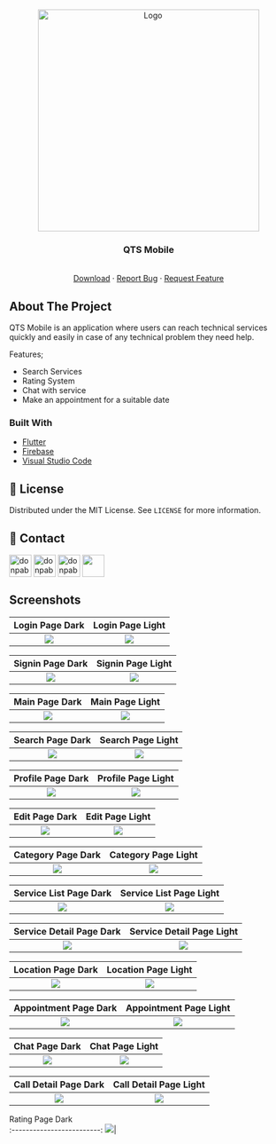 <br />
<p align="center">
  <a href="https://github.com/BerkayOzturkCE/QTS-Mobile">
    <img src="https://github.com/BerkayOzturkCE/QTS-Service-Panel/blob/main/assets/icons/logo.png" alt="Logo" width="400">
  </a>

  <h3 align="center">QTS Mobile</h3>

  <p align="center">
    <br />
    <a href="https://github.com/BerkayOzturkCE/QTS-Mobile">Download</a>
    ·
    <a href="https://github.com/BerkayOzturkCE/QTS-Mobile/issues">Report Bug</a>
    ·
    <a href="https://github.com/BerkayOzturkCE/QTS-Mobile/issues">Request Feature</a>
  </p>
</p>

## About The Project
QTS Mobile is an application where users can reach technical services quickly and easily in case of any technical problem they need help.

Features;

- Search Services
- Rating System
- Chat with service
- Make an appointment for a suitable date



### Built With

* [Flutter](https://flutter.dev/)
* [Firebase](https://firebase.google.com/)
* [Visual Studio Code](https://visualstudio.microsoft.com/tr/)

## 📝 License

Distributed under the MIT License. See `LICENSE` for more information.

## 📌 Contact

<a>

<a href="https://www.linkedin.com/in/broztrk/" target="blank"><img align="center" src="https://github.com/BerkayOzturkCE/BerkayOzturkCE/blob/main/linkedin.png" 
alt="donpablonow" height="40" width="40" /></a>
<a href="https://www.instagram.com/brky_oztrk/" target="blank"><img align="center" src="https://github.com/BerkayOzturkCE/BerkayOzturkCE/blob/main/instagram.png" alt="donpablonow" height="40" width="40" /></a>
<a href="https://twitter.com/BerkayOzturkCE" target="blank"><img align="center" src="https://github.com/BerkayOzturkCE/BerkayOzturkCE/blob/main/twitter.png" alt="donpablonow" height="40" width="40" /></a>
<a href="mailto:berkayozturkce@gmail.com" target="blank"><img align="center" src="https://github.com/BerkayOzturkCE/BerkayOzturkCE/blob/main/icons8-gmail-480.svg" height="40" width="40" /></a>

</a>



## Screenshots


Login Page Dark              |  Login Page Light
:-------------------------:|:-------------------------:
![](https://github.com/BerkayOzturkCE/QTS-Mobile/blob/main/screenshots/logindark.png?raw=true)|![](https://github.com/BerkayOzturkCE/QTS-Mobile/blob/main/screenshots/loginlight.png?raw=true)|


Signin Page Dark              |  Signin Page Light
:-------------------------:|:-------------------------:
![](https://github.com/BerkayOzturkCE/QTS-Mobile/blob/main/screenshots/signindark.png?raw=true)|![](https://github.com/BerkayOzturkCE/QTS-Mobile/blob/main/screenshots/signinlight.png?raw=true)|

Main Page Dark               |  Main Page Light
:-------------------------:|:-------------------------:
![](https://github.com/BerkayOzturkCE/QTS-Mobile/blob/main/screenshots/maindark.png?raw=true)|![](https://github.com/BerkayOzturkCE/QTS-Mobile/blob/main/screenshots/mainlight.png?raw=true)|

Search Page Dark              |  Search Page Light
:-------------------------:|:-------------------------:
![](https://github.com/BerkayOzturkCE/QTS-Mobile/blob/main/screenshots/searchdark.png?raw=true)|![](https://github.com/BerkayOzturkCE/QTS-Mobile/blob/main/screenshots/searchlight.png?raw=true)|


Profile Page Dark              |  Profile Page Light
:-------------------------:|:-------------------------:
![](https://github.com/BerkayOzturkCE/QTS-Mobile/blob/main/screenshots/profiledark.png?raw=true)|![](https://github.com/BerkayOzturkCE/QTS-Mobile/blob/main/screenshots/profilelight.png?raw=true)|

Edit Page Dark               |  Edit Page Light
:-------------------------:|:-------------------------:
![](https://github.com/BerkayOzturkCE/QTS-Mobile/blob/main/screenshots/editdark.png?raw=true)|![](https://github.com/BerkayOzturkCE/QTS-Mobile/blob/main/screenshots/editlight.png?raw=true)|



Category Page Dark              |  Category Page Light
:-------------------------:|:-------------------------:
![](https://github.com/BerkayOzturkCE/QTS-Mobile/blob/main/screenshots/categorydark.png?raw=true)|![](https://github.com/BerkayOzturkCE/QTS-Mobile/blob/main/screenshots/categorylight.png?raw=true)|


Service List Page Dark              |  Service List Page Light
:-------------------------:|:-------------------------:
![](https://github.com/BerkayOzturkCE/QTS-Mobile/blob/main/screenshots/storelistdark.png?raw=true)|![](https://github.com/BerkayOzturkCE/QTS-Mobile/blob/main/screenshots/storelistlight.png?raw=true)|

Service Detail Page Dark               |  Service Detail Page Light
:-------------------------:|:-------------------------:
![](https://github.com/BerkayOzturkCE/QTS-Mobile/blob/main/screenshots/servicedetaildark.png?raw=true)|![](https://github.com/BerkayOzturkCE/QTS-Mobile/blob/main/screenshots/servicedetaillight.png?raw=true)|

Location Page Dark              |  Location Page Light
:-------------------------:|:-------------------------:
![](https://github.com/BerkayOzturkCE/QTS-Mobile/blob/main/screenshots/locaitondark.png?raw=true)|![](https://github.com/BerkayOzturkCE/QTS-Mobile/blob/main/screenshots/locationlight.png?raw=true)|


Appointment Page Dark              |  Appointment Page Light
:-------------------------:|:-------------------------:
![](https://github.com/BerkayOzturkCE/QTS-Mobile/blob/main/screenshots/datedark.png?raw=true)|![](https://github.com/BerkayOzturkCE/QTS-Mobile/blob/main/screenshots/datelight.png?raw=true)|

Chat Page Dark              |  Chat Page Light
:-------------------------:|:-------------------------:
![](https://github.com/BerkayOzturkCE/QTS-Mobile/blob/main/screenshots/chatdark.png?raw=true)|![](https://github.com/BerkayOzturkCE/QTS-Mobile/blob/main/screenshots/chatlight.png?raw=true)|


Call Detail Page Dark               |  Call Detail Page Light
:-------------------------:|:-------------------------:
![](https://github.com/BerkayOzturkCE/QTS-Mobile/blob/main/screenshots/detaildark.png?raw=true)|![](https://github.com/BerkayOzturkCE/QTS-Mobile/blob/main/screenshots/detaillight.png?raw=true)|

Rating Page Dark    
:-------------------------:
![](https://github.com/BerkayOzturkCE/QTS-Mobile/blob/main/screenshots/ratinglight.png?raw=true)|
